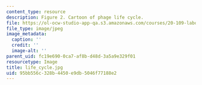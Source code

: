 ```yaml
---
content_type: resource
description: Figure 2. Cartoon of phage life cycle.
file: https://ol-ocw-studio-app-qa.s3.amazonaws.com/courses/20-109-laboratory-fundamentals-in-biological-engineering-fall-2007/95bb556c328b4450e9db5046f77188e2_life_cycle.jpg
file_type: image/jpeg
image_metadata:
  caption: ''
  credit: ''
  image-alt: ''
parent_uid: fc19e690-0ca7-af8b-d48d-3a5a9e329f01
resourcetype: Image
title: life_cycle.jpg
uid: 95bb556c-328b-4450-e9db-5046f77188e2
---
```

